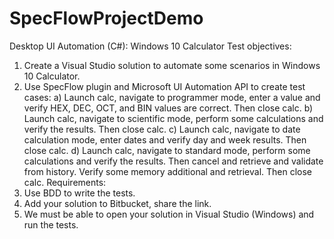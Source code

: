 # SpecFlowProjectDemo
Desktop UI Automation (C#): Windows 10 Calculator
Test objectives:
1. Create a Visual Studio solution to automate some scenarios in Windows 10 Calculator.
2. Use SpecFlow plugin and Microsoft UI Automation API to create test cases:
a) Launch calc, navigate to programmer mode, enter a value and verify HEX, DEC, OCT, and BIN values are correct. Then close calc.
b) Launch calc, navigate to scientific mode, perform some calculations and verify the results. Then close calc.
c) Launch calc, navigate to date calculation mode, enter dates and verify day and week results. Then close calc.
d) Launch calc, navigate to standard mode, perform some calculations and verify the results. Then cancel and retrieve and validate from history. Verify some memory additional and retrieval. Then close calc.
Requirements:
1. Use BDD to write the tests.
2. Add your solution to Bitbucket, share the link.
3. We must be able to open your solution in Visual Studio (Windows) and run the tests.
